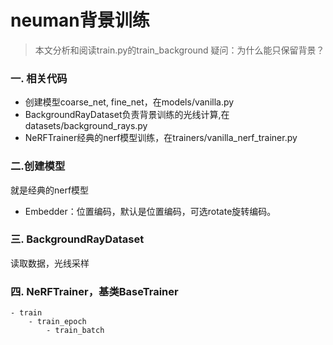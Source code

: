 # neuman背景训练
> 本文分析和阅读train.py的train_background
> 疑问：为什么能只保留背景？

### 一. 相关代码
- 创建模型coarse_net, fine_net，在models/vanilla.py
- BackgroundRayDataset负责背景训练的光线计算,在datasets/background_rays.py
- NeRFTrainer经典的nerf模型训练，在trainers/vanilla_nerf_trainer.py

### 二.创建模型
就是经典的nerf模型
- Embedder：位置编码，默认是位置编码，可选rotate旋转编码。
### 三. BackgroundRayDataset
读取数据，光线采样
### 四.  NeRFTrainer，基类BaseTrainer
```
- train
    - train_epoch
        - train_batch
```